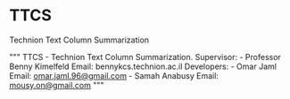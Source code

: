 # TTCS
Technion Text Column Summarization


"""
TTCS - Technion Text Column Summarization.
Supervisor:
    - Professor Benny Kimelfeld
        Email: bennykcs.technion.ac.il
Developers:
    - Omar Jaml
        Email: omar.jaml.96@gmail.com
    - Samah Anabusy
        Email: mousy.on@gmail.com
"""

